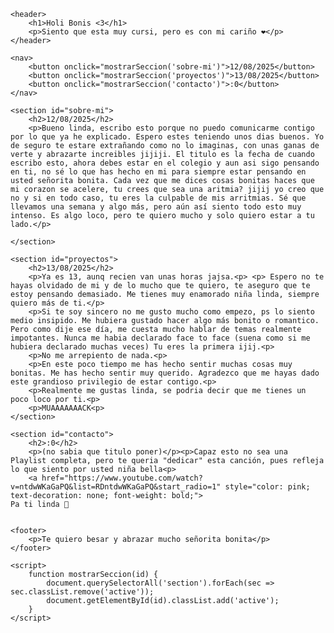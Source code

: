 

    <header>
        <h1>Holi Bonis <3</h1>
        <p>Siento que esta muy cursi, pero es con mi cariño ❤️</p>
    </header>

    <nav>
        <button onclick="mostrarSeccion('sobre-mi')">12/08/2025</button>
        <button onclick="mostrarSeccion('proyectos')">13/08/2025</button>
        <button onclick="mostrarSeccion('contacto')">:0</button>
    </nav>

    <section id="sobre-mi">
        <h2>12/08/2025</h2>
        <p>Bueno linda, escribo esto porque no puedo comunicarme contigo por lo que ya he explicado. Espero estes teniendo unos dias buenos. Yo de seguro te estare extrañando como no lo imaginas, con unas ganas de verte y abrazarte increibles jijiji. El titulo es la fecha de cuando escribo esto, ahora debes estar en el colegio y aun asi sigo pensando en ti, no sé lo que has hecho en mi para siempre estar pensando en usted señorita bonita. Cada vez que me dices cosas bonitas haces que mi corazon se acelere, tu crees que sea una aritmia? jijij yo creo que no y si en todo caso, tu eres la culpable de mis arritmias. Sé que llevamos una semana y algo más, pero aún así siento todo esto muy intenso. Es algo loco, pero te quiero mucho y solo quiero estar a tu lado.</p>
        
    </section>

    <section id="proyectos">
        <h2>13/08/2025</h2>
        <p>Ya es 13, aunq recien van unas horas jajsa.<p> <p> Espero no te hayas olvidado de mi y de lo mucho que te quiero, te aseguro que te estoy pensando demasiado. Me tienes muy enamorado niña linda, siempre quiero más de ti.</p>
        <p>Si te soy sincero no me gusto mucho como empezo, ps lo siento medio insipido. Me hubiera gustado hacer algo más bonito o romantico. Pero como dije ese día, me cuesta mucho hablar de temas realmente impotantes. Nunca me habia declarado face to face (suena como si me hubiera declarado muchas veces) Tu eres la primera ijij.<p>
        <p>No me arrepiento de nada.<p>
        <p>En este poco tiempo me has hecho sentir muchas cosas muy bonitas. Me has hecho sentir muy querido. Agradezco que me hayas dado este grandioso privilegio de estar contigo.<p>
        <p>Realmente me gustas linda, se podria decir que me tienes un poco loco por ti.<p>
        <p>MUAAAAAAACK<p>
    </section>

    <section id="contacto">
        <h2>:0</h2>
        <p>(no sabia que titulo poner)</p><p>Capaz esto no sea una Playlist completa, pero te queria "dedicar" esta canción, pues refleja lo que siento por usted niña bella<p>
        <a href="https://www.youtube.com/watch?v=ntdwWKaGaPQ&list=RDntdwWKaGaPQ&start_radio=1" style="color: pink; text-decoration: none; font-weight: bold;">
    Pa ti linda 💖


    <footer>
        <p>Te quiero besar y abrazar mucho señorita bonita</p>
    </footer>

    <script>
        function mostrarSeccion(id) {
            document.querySelectorAll('section').forEach(sec => sec.classList.remove('active'));
            document.getElementById(id).classList.add('active');
        }
    </script>

